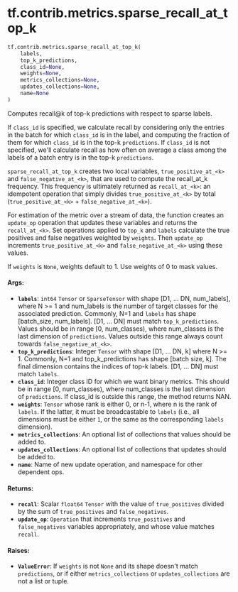 <div itemscope itemtype="http://developers.google.com/ReferenceObject">
<meta itemprop="name" content="tf.contrib.metrics.sparse_recall_at_top_k" />
<meta itemprop="path" content="Stable" />
</div>

# tf.contrib.metrics.sparse_recall_at_top_k

``` python
tf.contrib.metrics.sparse_recall_at_top_k(
    labels,
    top_k_predictions,
    class_id=None,
    weights=None,
    metrics_collections=None,
    updates_collections=None,
    name=None
)
```

Computes recall@k of top-k predictions with respect to sparse labels.

If `class_id` is specified, we calculate recall by considering only the
    entries in the batch for which `class_id` is in the label, and computing
    the fraction of them for which `class_id` is in the top-k `predictions`.
If `class_id` is not specified, we'll calculate recall as how often on
    average a class among the labels of a batch entry is in the top-k
    `predictions`.

`sparse_recall_at_top_k` creates two local variables, `true_positive_at_<k>`
and `false_negative_at_<k>`, that are used to compute the recall_at_k
frequency. This frequency is ultimately returned as `recall_at_<k>`: an
idempotent operation that simply divides `true_positive_at_<k>` by total
(`true_positive_at_<k>` + `false_negative_at_<k>`).

For estimation of the metric over a stream of data, the function creates an
`update_op` operation that updates these variables and returns the
`recall_at_<k>`. Set operations applied to `top_k` and `labels` calculate the
true positives and false negatives weighted by `weights`. Then `update_op`
increments `true_positive_at_<k>` and `false_negative_at_<k>` using these
values.

If `weights` is `None`, weights default to 1. Use weights of 0 to mask values.

#### Args:

* <b>`labels`</b>: `int64` `Tensor` or `SparseTensor` with shape [D1, ... DN,
    num_labels], where N >= 1 and num_labels is the number of target classes
    for the associated prediction. Commonly, N=1 and `labels` has shape
    [batch_size, num_labels]. [D1, ... DN] must match `top_k_predictions`.
    Values should be in range [0, num_classes), where num_classes is the last
    dimension of `predictions`. Values outside this range always count towards
    `false_negative_at_<k>`.
* <b>`top_k_predictions`</b>: Integer `Tensor` with shape [D1, ... DN, k] where N >= 1.
    Commonly, N=1 and top_k_predictions has shape [batch size, k]. The final
    dimension contains the indices of top-k labels. [D1, ... DN] must match
    `labels`.
* <b>`class_id`</b>: Integer class ID for which we want binary metrics. This should be
    in range [0, num_classes), where num_classes is the last dimension of
    `predictions`. If class_id is outside this range, the method returns NAN.
* <b>`weights`</b>: `Tensor` whose rank is either 0, or n-1, where n is the rank of
    `labels`. If the latter, it must be broadcastable to `labels` (i.e., all
    dimensions must be either `1`, or the same as the corresponding `labels`
    dimension).
* <b>`metrics_collections`</b>: An optional list of collections that values should be
    added to.
* <b>`updates_collections`</b>: An optional list of collections that updates should be
    added to.
* <b>`name`</b>: Name of new update operation, and namespace for other dependent ops.


#### Returns:

* <b>`recall`</b>: Scalar `float64` `Tensor` with the value of `true_positives` divided
    by the sum of `true_positives` and `false_negatives`.
* <b>`update_op`</b>: `Operation` that increments `true_positives` and
    `false_negatives` variables appropriately, and whose value matches
    `recall`.


#### Raises:

* <b>`ValueError`</b>: If `weights` is not `None` and its shape doesn't match
  `predictions`, or if either `metrics_collections` or `updates_collections`
  are not a list or tuple.